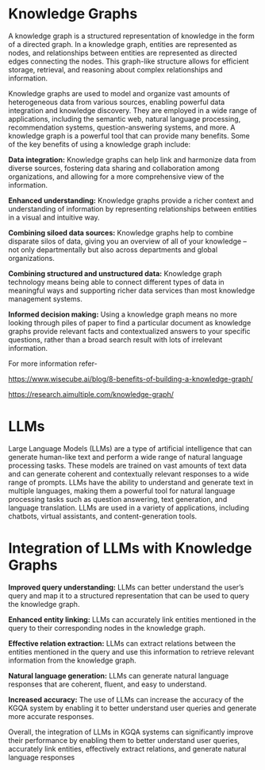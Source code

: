 # Knowledge Graphs
A knowledge graph is a structured representation of knowledge in the form of a directed graph. In a knowledge graph, entities are represented as nodes, and relationships between entities are represented as directed edges connecting the nodes. This graph-like structure allows for efficient storage, retrieval, and reasoning about complex relationships and information.

Knowledge graphs are used to model and organize vast amounts of heterogeneous data from various sources, enabling powerful data integration and knowledge discovery. They are employed in a wide range of applications, including the semantic web, natural language processing, recommendation systems, question-answering systems, and more.
A knowledge graph is a powerful tool that can provide many benefits. Some of the key benefits of using a knowledge graph include:

**Data integration:** Knowledge graphs can help link and harmonize data from diverse sources, fostering data sharing and collaboration among organizations, and allowing for a more comprehensive view of the information.

**Enhanced understanding:** Knowledge graphs provide a richer context and understanding of information by representing relationships between entities in a visual and intuitive way.

**Combining siloed data sources:** Knowledge graphs help to combine disparate silos of data, giving you an overview of all of your knowledge – not only departmentally but also across departments and global organizations.

**Combining structured and unstructured data:** Knowledge graph technology means being able to connect different types of data in meaningful ways and supporting richer data services than most knowledge management systems.

**Informed decision making:** Using a knowledge graph means no more looking through piles of paper to find a particular document as knowledge graphs provide relevant facts and contextualized answers to your specific questions, rather than a broad search result with lots of irrelevant information.

For more information refer-

https://www.wisecube.ai/blog/8-benefits-of-building-a-knowledge-graph/

https://research.aimultiple.com/knowledge-graph/

# LLMs
Large Language Models (LLMs) are a type of artificial intelligence that can generate human-like text and perform a wide range of natural language processing tasks. These models are trained on vast amounts of text data and can generate coherent and contextually relevant responses to a wide range of prompts. LLMs have the ability to understand and generate text in multiple languages, making them a powerful tool for natural language processing tasks such as question answering, text generation, and language translation. LLMs are used in a variety of applications, including chatbots, virtual assistants, and content-generation tools.

# Integration of LLMs with Knowledge Graphs

**Improved query understanding:** LLMs can better understand the user’s query and map it to a structured representation that can be used to query the knowledge graph.

**Enhanced entity linking:** LLMs can accurately link entities mentioned in the query to their corresponding nodes in the knowledge graph.

**Effective relation extraction:** LLMs can extract relations between the entities mentioned in the query and use this information to retrieve relevant information from the knowledge graph.

**Natural language generation:** LLMs can generate natural language responses that are coherent, fluent, and easy to understand.

**Increased accuracy:** The use of LLMs can increase the accuracy of the KGQA system by enabling it to better understand user queries and generate more accurate responses.


Overall, the integration of LLMs in KGQA systems can significantly improve their performance by enabling them to better understand user queries, accurately link entities, effectively extract relations, and generate natural language responses

